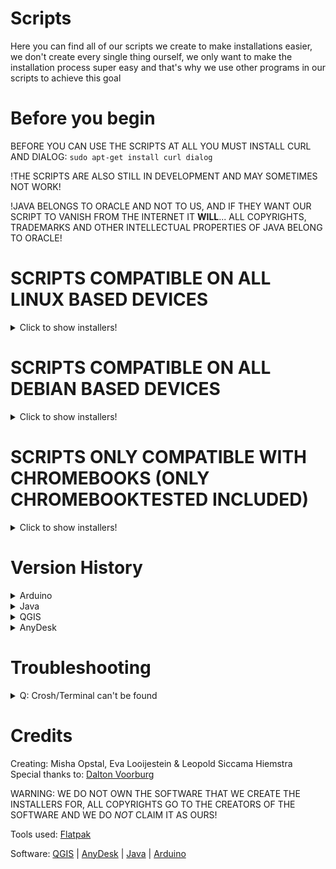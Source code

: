 # Scripts
Here you can find all of our scripts we create to make installations easier, we don't create every single thing ourself, we only want to make the installation process super easy and that's why we use other programs in our scripts to achieve this goal

# Before you begin

BEFORE YOU CAN USE THE SCRIPTS AT ALL YOU MUST INSTALL CURL AND DIALOG:
`sudo apt-get install curl dialog`

!THE SCRIPTS ARE ALSO STILL IN DEVELOPMENT AND MAY SOMETIMES NOT WORK!

!JAVA BELONGS TO ORACLE AND NOT TO US, AND IF THEY WANT OUR SCRIPT TO VANISH FROM THE INTERNET IT **WILL**... ALL COPYRIGHTS, TRADEMARKS AND OTHER INTELLECTUAL PROPERTIES OF JAVA BELONG TO ORACLE!

# SCRIPTS COMPATIBLE ON ALL LINUX BASED DEVICES
<details>
  <summary>Click to show installers!</summary>
  
  ## - The ARDUINO Installer
  <details>
  <summary>Click to show installer</summary>
<b><h1 align="center">=======================================</h1></b>

<H3 align="center">
We are not responsible for any damage done to your device by using our scripts!!
</H3>

<b><h1 align="center">=======================================</h1></b>

!copyrights, trademarks and other intellectual property belong to Arduino AG!

# HOW TO USE:

1. Open a terminal
2. Choose the script you want to install and paste the command in the terminal
3. Press "Return" (ENTER)
4. Follow the instructions on your screen

<b><h2 align="center">==================================================</h2></b>

<H2 align="center">
ARDUINO INSTALLER
</H2>

<b><h2 align="center">==================================================</h2></b>

# ARDUINO Installation Menu:
<details>
  <summary>Click to show installer</summary>

## ARDUINO INSTALLER WITH VERSION MENU
`sudo curl -LO "https://github.com/onthelink-nl/scripts/raw/master/Arduino%20Unofficial%20Installer%20(LINUX)/OnTheLink_ARDUINO-MENU.sh" && bash OnTheLink_ARDUINO-MENU.sh`
</details>

Or copy and paste one of these commands (Only required when the normal script (above) doesn't work) into the terminal and hit "Return" (ENTER):

# Versions:
<details>
  <summary>Click to show version 1.8.11</summary>

## 1.8.11
`sudo curl -LO "https://github.com/onthelink-nl/scripts/raw/master/Arduino%20Unofficial%20Installer%20(LINUX)/arduino-1.8.11%20(64-32)/arduinoinstaller1.8.11.sh" && bash arduinoinstaller1.8.11.sh`
</details>

# Uninstaller:
Copy and paste this command into the terminal and hit "Return" (ENTER):
`https://github.com/onthelink-nl/scripts/raw/master/Arduino%20Unofficial%20Installer%20(LINUX)/Uninstallers/UNINSTALL-MENU.sh" && bash UNINSTALL-MENU.sh`

<b><h3 align="center">========================================================================</h3></b>

  </details>
</details>

# SCRIPTS COMPATIBLE ON ALL DEBIAN BASED DEVICES
<details>
  <summary>Click to show installers!</summary>
  
  ## - The Wine Installer
  <details>
  <summary>Click to show installer</summary>
<b><h1 align="center">=======================================</h1></b>

<H3 align="center">
We are not responsible for any damage done to your device by using our scripts!!
</H3>

<b><h1 align="center">=======================================</h1></b>

!copyrights, trademarks and other intellectual property belong to WineHQ!

# HOW TO USE:

1. Open a terminal
2. Choose the script you want to install and paste the command in the terminal
3. Press "Return" (ENTER)
4. Follow the instructions on your screen

<b><h2 align="center">==================================================</h2></b>

<H2 align="center">
WINE INSTALLER
</H2>

<b><h2 align="center">==================================================</h2></b>

## READ BEFORE USING!!! (VERY IMPORTANT)
### IF SOMETHING ASKS YOU TO RESTART, PRESS RESTART LATER!!
_*IF THERE ARE NO FILES IN THERE OR YOU ARE NOT RUNNING CHROME OS THEN THIS ISN'T NECESSARY*_
BEFORE RUNNING THIS WINE INSTALLER DO THE FOLLOWING THINGS:  
Do: `cd /etc/apt/sources.list.d/`  
Do: `ls` (For checking if any files are in there (There might be multiple files, please apply the following steps to all of them to be absolutely sure you got the right one (If there are none then you can skip the whole *READ BEFORE USING*)))  
Do: `sudo vim cros.list` (or whatever it is called on your chromebook or linux device)  
Press *i* to enter editor mode  
Change this: `deb https://storage.googleapis.com/cros-packages/80 buster main` (this might be different but it doesn’t really matter)  
To this: `deb [trusted=yes] https://storage.googleapis.com/cros-packages/80 buster main`  
Press *esc* button  
Type: *:w* and press enter (yes you need to do the : before the w)  
Type: *:q* and press enter (yes you need to do the : before the q)  
Do: `cd -` (to return to the directory you was before doing this)

# WINE Installation Menu:
<details>
  <summary>Click to show installer</summary>

## WINE INSTALLER WITH MENU
`sudo curl -LO "https://github.com/onthelink-nl/scripts/raw/master/Wine%20Unofficial%20Installer%20(Debian)/OnTheLink_WINE-MENU.sh" && bash OnTheLink_WINE-MENU.sh`<br>
</details>

Or copy and paste the following command(s) (Only required when the normal script (above) doesn't work) into the terminal and hit "Return" (ENTER):<br>

# Versions:
<details>
  <summary>Click to show version WINE</summary>

## WINE
`sudo curl -LO "https://github.com/onthelink-nl/scripts/raw/master/Wine%20Unofficial%20Installer%20(Debian)/Wine/wineinstaller.sh" && bash wineinstaller.sh`<br>
</details>

# How to run programs after installation:
AFTER INSTALLING WINE USING THIS SCRIPT RUN THIS TO EXECUTE IN 32BIT:<br>
`WINEPREFIX="/home/$USER/.wine32" WINEARCH=win32 wine some_program` (e.g. explorer.exe)<br>
FOR WINETRICKS:<br>
`WINEPREFIX="/home/$USER/.wine32" WINEARCH=win32 winetricks` (so for winetricks no wine before *winetricks*)<br>

AND THIS FOR 64BIT:<br>
`wine some_program` (e.g. explorer.exe)<br>
FOR WINETRICKS:<br>
`winetricks` (so for winetricks no wine before *winetricks*)<br>
<br>
*Your wine64 prefix (so also the files of it’s drive) are located in /home/$USER/.wine*<br>
*Your wine32 prefix (so also the files of it’s drive) are located in /home/$USER/.wine32*<br>
_YOU MUST ENABLE HIDDEN FOLDERS TO LOCATE THE DRIVE IN YOUR FILE MANAGER..._<br>
<br>
# Uninstaller:
Copy and paste this command into the terminal and hit "Return" (ENTER):<br>
`https://github.com/onthelink-nl/scripts/raw/master/Wine%20Unofficial%20Installer%20(Debian)/UNINSTALLER/wineuninstaller.sh" && bash wineuninstaller.sh`<br>

<b><h3 align="center">========================================================================</h3></b>

  </details>
  
  ## - The Java Installer
  <details>
  <summary>Click to show installer</summary>
<b><h1 align="center">=======================================</h1></b>

<H3 align="center">
We are not responsible for any damage done to your device by using our scripts!!
</H3>

<b><h1 align="center">=======================================</h1></b>

!copyrights, trademarks and other intellectual property belong to the Oracle Corporation!

# HOW TO USE:

1. Open a terminal
2. Choose the script you want to install and paste the command in the terminal
3. Press "Return" (ENTER)
4. Follow the instructions on your screen

<b><h2 align="center">==================================================</h2></b>

<H2 align="center">
Java INSTALLER
</H2>

<b><h2 align="center">==================================================</h2></b>

# Java Installation Menu:
<details>
  <summary>Click to show installer</summary>

## JAVA INSTALLER WITH VERSION MENU
`sudo curl -LO "https://raw.githubusercontent.com/onthelink-nl/scripts/master/Java%20Unofficial%20Installer%20(Debian)/OnTheLink_JAVA-MENU.sh" && bash OnTheLink_JAVA-MENU.sh`
</details>

Or copy and paste one of these commands (Only required when the normal script (above) doesn't work) into the terminal and hit "Return" (ENTER):

# Versions:
<details>
  <summary>Click to show version 10.0.2</summary>

## 10.0.2
`sudo curl -LO "https://raw.githubusercontent.com/onthelink-nl/scripts/master/Java%20Unofficial%20Installer%20(Debian)/Java%2010.0.2/javainstaller10.sh" && bash javainstaller10.sh`
</details>
<details>
  <summary>Click to show version 9.0.4</summary>

## 9.0.4
`sudo curl -LO "https://raw.githubusercontent.com/onthelink-nl/scripts/master/Java%20Unofficial%20Installer%20(Debian)/Java%209.0.4/javainstaller9.sh" && bash javainstaller9.sh`
</details>
<details>
  <summary>Click to show version 8u241</summary>
  
## 8u241
`sudo curl -LO "https://raw.githubusercontent.com/onthelink-nl/scripts/master/Java%20Unofficial%20Installer%20(Debian)/Java%208u241/javainstaller8.sh" && bash javainstaller8.sh`
</details>
<details>
  <summary>Click to show version 7u80</summary>

## 7u80
`sudo curl -LO "https://raw.githubusercontent.com/onthelink-nl/scripts/master/Java%20Unofficial%20Installer%20(Debian)/Java%207u80/javainstaller7.sh" && bash javainstaller7.sh`
</details>

# Uninstaller:
Copy and paste this command into the terminal and hit "Return" (ENTER):
`sudo curl -LO "https://raw.githubusercontent.com/onthelink-nl/scripts/master/Java%20Unofficial%20Installer%20(Debian)/Uninstaller/javauninstaller.sh" && bash javauninstaller.sh`

<b><h3 align="center">========================================================================</h3></b>

  </details>
  
  ## - The AnyDesk Installer (Doesn't seem to work on chromebooks)
  <details>
  <summary>Click to show installer</summary>
<b><h1 align="center">=======================================</h1></b>

<H3 align="center">
We are not responsible for any damage done to your device by using our scripts!!
</H3>

<b><h1 align="center">=======================================</h1></b>


# HOW TO USE:

1. Open a terminal
2. Choose the script you want to install and paste the command in the terminal
3. Press "Return" (ENTER)
4. Follow the instructions on your screen

<b><h2 align="center">==================================================</h2></b>

<H2 align="center">
ANYDESK INSTALLER
</H2>

<b><h2 align="center">==================================================</h2></b>

Copy and paste this command into the terminal and hit "Return" (ENTER):
`sudo curl -LO "https://raw.githubusercontent.com/onthelink-nl/scripts/master/AnyDesk%20Unofficial%20Installer%20(Debian)/anydeskinstaller.sh" && bash anydeskinstaller.sh`

<b><h3 align="center">========================================================================</h3></b>

  </details>
</details>
</details>

# SCRIPTS ONLY COMPATIBLE WITH CHROMEBOOKS (ONLY CHROMEBOOKTESTED INCLUDED)
<details>
  <summary>Click to show installers!</summary>
  
## - The QGIS Installer
<details>
  <summary>Click to show installer</summary>
<b><h1 align="center">=======================================</h1></b>

<H3 align="center">
We are not responsible for any damage done to your device by using our scripts!!
</H3>

<b><h1 align="center">=======================================</h1></b>

<b><h2 align="center">==================================================</h2></b>

<H4 align="center">
The following section is only for the QGIS-MENU
</H4>

<b><h2 align="center">==================================================</h2></b>

The terminal protection software (TPS) is a minimum protection that only helps if the user doesn't know about the .bashrc file in his home directory of his Chromebook (Please do not install the TPS on a chromebook that you do not own, we are not responsible for anything when and if you do this)


The TPS replaces that .bashrc file with a modified one, this will cause the terminal to close automatically
It does say some stuff before it closes but that's just for fun, ofcourse it isn't updating or checking if the user may or may not use the terminal, but it does exit the terminal (even if users try to cancel the .bashrc file using ctrl_c)

The reason why this protection is so minimal is because QGIS is a free to use program and we just simply cannot give stuff to "granted" users because that would be changing their project and we just simply do not have the rights to do that, so we won't!

How to restore the .bashrc file? -BUSTER-
Run the main script and select the option that says it will remove stuff (2), now press restore settings.
It will now be restored to the default file, if you still want to use qgis you need to go to the main menu in the script and select the auto updater option (7) and the copy option (4). Now everything is ready to go!

How to restore the .bashrc file? -STRETCH-
Please follow this tutorial to restore the .bashrc file manually:

[Restore .bashrc file](https://raw.githubusercontent.com/onthelink-nl/scripts/master/MUFU/qgis/MUFU/Tutorials/HowToRestoreBashrcFile.txt "Tutorial to restore .bashrc file")


Still want that better "Terminal Lockdown"?
We are working on our new Terminal Lockdown Script (TLS), it will be available in a few ??????...

Release Date TLS: ??/??/????

# HOW TO USE:

1. Open a terminal
2. Choose the script you want to install and paste the command in the terminal
3. Press "Return" (ENTER)
4. Follow the instructions on your screen

<b><h2 align="center">==================================================</h2></b>

<H2 align="center">
QGIS INSTALLER
</H2>

<b><h2 align="center">==================================================</h2></b>

Copy and paste this command for the EN version:<br>
`sudo curl -LO https://github.com/onthelink-nl/scripts/raw/master/OnTheLink_QGIS-MENU_EN.sh && bash "OnTheLink_QGIS-MENU_EN.sh"`

Copy and paste this command for the NL version:<br>
`sudo curl -LO https://github.com/onthelink-nl/scripts/raw/master/OnTheLink_QGIS-MENU_NL.sh && bash "OnTheLink_QGIS-MENU_NL.sh"`

<b><h3 align="center">========================================================================</h3></b>

WE ALSO HAVE CREATED A COMPLETE INSTRUCTIONS PDF WITH MORE DETAILS ABOUT THE QGIS INSTALLATION ####
[OPEN INSTRUCTIONS EVA](https://github.com/onthelink-nl/scripts/blob/master/EVA/qgis/EVA/Tutorials/INSTRUCTIONS/QGIS%20Instructions.pdf "INSTRUCTIONS PDF FILE")<br>
[OPEN INSTRUCTIONS MUFU](https://github.com/onthelink-nl/scripts/blob/master/MUFU/qgis/MUFU/Tutorials/INSTRUCTIONS/QGIS%20Instructions.pdf "INSTRUCTIONS PDF FILE")

</details>
</details>

# Version History
<details>
  <summary>Arduino</summary>

## Arduino
==========

### **1.8.11** - *WIP INSTALLER OF ARDUINO 1.8.11, If you find out that something is wrong about the installer please report it in an issue...*
</details>
<details>
  <summary>Java</summary>

## Java
==========

### **10.0.2** - *STABLE INSTALLER OF JAVA 10.0.2, If you find out that something is wrong about the installer please report it in an issue...*
### **9.0.4** - *STABLE INSTALLER OF JAVA 9.0.4, If you find out that something is wrong about the installer please report it in an issue...*
### **8u241** - *STABLE INSTALLER OF JAVA 8u241, If you find out that something is wrong about the installer please report it in an issue...*
### **7u80** - *STABLE INSTALLER OF JAVA 7u80, If you find out that something is wrong about the installer please report it in an issue...*
</details>
<details>
  <summary>QGIS</summary>
  
## QGIS
==========

### **EVA** - *_The "Extended Validation Access" update contains many things that has improved literally everything in the script, the QGIS script will now have debian 9 and 10 support and the menu's have been optimized. It now has an updater which will keep your installation up to date with your debian version (if your debian was updated from 9 to 10 it would remove the old configuration and replace it with the new one for 10, this also works the other way around...) and it will only update if you are connected to the internet so it won't be writing an empty file as the updater Crontab's are now much more practical as we no longer remove the crontab on installing our version of the crontab, we now only add and/or remove the required line from the crontab._*

<br>

### **MUFU** - *_This is the first working main-version (This version has no checks for files but it should try to get rid of any unnecessary files when reïnstalling or updating QGIS (so it'll just try to remove unnecessary things (if those things even exist on your chromebook ofcourse... (Don't forget that this version is for the most part stable but there could be bugs hiding in the dark, if you find any, please report them to us as soon as possible!!!)))_*
</details>
<details>
  <summary>AnyDesk</summary>

## AnyDesk
==========

### **DEBIAN** - *STABLE INSTALLER OF ANYDESK, If you find out that something is wrong about the installer please report it in an issue...*
</details>

# Troubleshooting
<details>
  <summary>Q: Crosh/Terminal can't be found</summary>

A: [Install this chrome extension](https://chrome.google.com/webstore/detail/secure-shell-app/pnhechapfaindjhompbnflcldabbghjo/related/ "Secure Shell App")
</details>

# Credits
Creating: Misha Opstal, Eva Looijestein & Leopold Siccama Hiemstra  
Special thanks to: [Dalton Voorburg](https://www.daltonvoorburg.nl/ "Scholengemeenschap Dalton Voorburg")

WARNING: WE DO NOT OWN THE SOFTWARE THAT WE CREATE THE INSTALLERS FOR, ALL COPYRIGHTS GO TO THE CREATORS OF THE SOFTWARE AND WE DO *NOT* CLAIM IT AS OURS!

Tools used: [Flatpak](https://flatpak.org/ "The Future Of Apps On Linux")


Software: [QGIS](https://qgis.org/en/site/ "A Free and Open Source Geographic Information System") | [AnyDesk](https://anydesk.com/ "Remote Desktop Software - AnyWhere. AnyTime. AnyDesk") | [Java](https://www.oracle.com/java/ "Java Software - Oracle") | [Arduino](https://www.arduino.cc/ "Arduino - Home")
